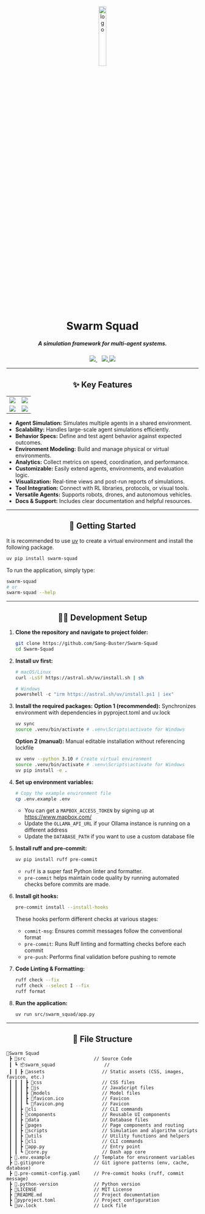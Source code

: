 <div align="center">
   <a href="https://github.com/Sang-Buster/Swarm-Squad">
      <img src="https://raw.githubusercontent.com/Swarm-Squad/Swarm-Squad/refs/heads/main/src/swarm_squad/assets/favicon.png" width=20% alt="logo">
   </a>   
   <h1>Swarm Squad</h1>
   <h5>A simulation framework for multi-agent systems.</h5>
   <a href="https://swarm-squad.com/">
   <img src="https://img.shields.io/badge/Web-282c34?style=for-the-badge&logoColor=white" />
   </a> &nbsp;&nbsp;
   <a href="https://docs.swarm-squad.com/">
   <img src="https://img.shields.io/badge/Doc-282c34?style=for-the-badge&logoColor=white" />
   </a>
   <a href="https://docs.swarm-squad.com/gallery/">
   <img src="https://img.shields.io/badge/Demo-282c34?style=for-the-badge&logoColor=white" />
   </a>
</div>

---

<div align="center">
  <h2>✨ Key Features</h2>
</div>

<table align="center">
  <tr>
    <td><img src="https://raw.githubusercontent.com/Swarm-Squad/Swarm-Squad/refs/heads/main/src/swarm_squad/assets/screenshots/home.png" /></td>
    <td><img src="https://raw.githubusercontent.com/Swarm-Squad/Swarm-Squad/refs/heads/main/src/swarm_squad/assets/screenshots/nav.png" /></td>
  </tr>
  <tr>
    <td><img src="https://raw.githubusercontent.com/Swarm-Squad/Swarm-Squad/refs/heads/main/src/swarm_squad/assets/screenshots/map.png" /></td>
    <td><img src="https://raw.githubusercontent.com/Swarm-Squad/Swarm-Squad/refs/heads/main/src/swarm_squad/assets/screenshots/data.png" /></td>
  </tr>
</table>

- **Agent Simulation:** Simulates multiple agents in a shared environment.
- **Scalability:** Handles large-scale agent simulations efficiently.
- **Behavior Specs:** Define and test agent behavior against expected outcomes.
- **Environment Modeling:** Build and manage physical or virtual environments.
- **Analytics:** Collect metrics on speed, coordination, and performance.
- **Customizable:** Easily extend agents, environments, and evaluation logic.
- **Visualization:** Real-time views and post-run reports of simulations.
- **Tool Integration:** Connect with RL libraries, protocols, or visual tools.
- **Versatile Agents:** Supports robots, drones, and autonomous vehicles.
- **Docs & Support:** Includes clear documentation and helpful resources.

---

<div align="center">
  <h2>🚀 Getting Started</h2>
</div>

It is recommended to use [uv](https://docs.astral.sh/uv/getting-started/installation/) to create a virtual environment and install the following package.

```bash
uv pip install swarm-squad
```

To run the application, simply type:

```bash
swarm-squad
# or
swarm-squad --help
```

---

<div align="center">
  <h2>👨‍💻 Development Setup</h2>
</div>

1. **Clone the repository and navigate to project folder:**

   ```bash
   git clone https://github.com/Sang-Buster/Swarm-Squad
   cd Swarm-Squad
   ```

2. **Install uv first:**

   ```bash
   # macOS/Linux
   curl -LsSf https://astral.sh/uv/install.sh | sh
   ```

   ```powershell
   # Windows
   powershell -c "irm https://astral.sh/uv/install.ps1 | iex"
   ```

3. **Install the required packages:**
   **Option 1 (recommended):** Synchronizes environment with dependencies in pyproject.toml and uv.lock

   ```bash
   uv sync
   source .venv/bin/activate # .venv\Scripts\activate for Windows
   ```

   **Option 2 (manual):** Manual editable installation without referencing lockfile

   ```bash
   uv venv --python 3.10 # Create virtual environment
   source .venv/bin/activate # .venv\Scripts\activate for Windows
   uv pip install -e .
   ```

4. **Set up environment variables:**

   ```bash
   # Copy the example environment file
   cp .env.example .env
   ```

   - You can get a `MAPBOX_ACCESS_TOKEN` by signing up at https://www.mapbox.com/
   - Update the `OLLAMA_API_URL` if your Ollama instance is running on a different address
   - Update the `DATABASE_PATH` if you want to use a custom database file

5. **Install ruff and pre-commit:**

   ```bash
   uv pip install ruff pre-commit
   ```

   - `ruff` is a super fast Python linter and formatter.
   - `pre-commit` helps maintain code quality by running automated checks before commits are made.

6. **Install git hooks:**

   ```bash
   pre-commit install --install-hooks
   ```

   These hooks perform different checks at various stages:

   - `commit-msg`: Ensures commit messages follow the conventional format
   - `pre-commit`: Runs Ruff linting and formatting checks before each commit
   - `pre-push`: Performs final validation before pushing to remote

7. **Code Linting & Formatting:**

   ```bash
   ruff check --fix
   ruff check --select I --fix
   ruff format
   ```

8. **Run the application:**
   ```bash
   uv run src/swarm_squad/app.py
   ```

---

<div align="center">
  <h2>📝 File Structure</h2>
</div>

```text
📂Swarm Squad
 ┣ 📂src                         // Source Code
 ┃ ┗ 📦swarm_squad                  //
 ┃ ┃ ┣ 📂assets                     // Static assets (CSS, images, favicon, etc.)
 ┃ ┃ ┃ ┣ 📂css                      // CSS files
 ┃ ┃ ┃ ┣ 📂js                       // JavaScript files
 ┃ ┃ ┃ ┣ 📂models                   // Model files
 ┃ ┃ ┃ ┣ 📄favicon.ico              // Favicon
 ┃ ┃ ┃ ┗ 📄favicon.png              // Favicon
 ┃ ┃ ┣ 📂cli                        // CLI commands
 ┃ ┃ ┣ 📂components                 // Reusable UI components
 ┃ ┃ ┣ 📂data                       // Database files
 ┃ ┃ ┣ 📂pages                      // Page components and routing
 ┃ ┃ ┣ 📂scripts                    // Simulation and algorithm scripts
 ┃ ┃ ┣ 📂utils                      // Utility functions and helpers
 ┃ ┃ ┣ 📂cli                        // CLI commands
 ┃ ┃ ┣ 📄app.py                     // Entry point
 ┃ ┃ ┗ 📄core.py                    // Dash app core
 ┣ 📄.env.example                // Template for environment variables
 ┣ 📄.gitignore                  // Git ignore patterns (env, cache, database)
 ┣ 📄.pre-commit-config.yaml     // Pre-commit hooks (ruff, commit message)
 ┣ 📄.python-version             // Python version
 ┣ 📄LICENSE                     // MIT License
 ┣ 📄README.md                   // Project documentation
 ┣ 📄pyproject.toml              // Project configuration
 ┗ 📄uv.lock                     // Lock file
```
